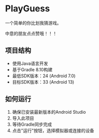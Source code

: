 # PlayGuess

一个简单的你比划我猜游戏。

中意的朋友点点赞哦！！！

## 项目结构

- 使用Java语言开发
- 基于Gradle 8.10构建
- 最低SDK版本：24 (Android 7.0)
- 目标SDK版本：33 (Android 13)

## 如何运行

1. 确保已安装最新版本的Android Studio
2. 导入此项目
3. 等待Gradle同步完成
4. 点击"运行"按钮，选择模拟器或连接的设备